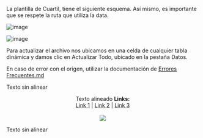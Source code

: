 La plantilla de Cuartil, tiene el siguiente esquema. Así mismo, es importante que se respete la ruta que utiliza la data.

<p align="center">
  
![image](https://github.com/ipalominog/indra/assets/143540301/05a4b042-15a9-4db7-802c-d60747312b9a)
</p>

![image](https://github.com/ipalominog/indra/assets/143540301/05a4b042-15a9-4db7-802c-d60747312b9a)

Para actualizar el archivo nos ubicamos en una celda de cualquier tabla dinámica y damos clic en Actualizar Todo, ubicado en la pestaña Datos.

En caso de error con el origen, utilizar la documentación de [Errores Frecuentes.md](https://github.com/ipalominog/indra/blob/main/Errores%20Frecuentes.md)

Texto sin alinear

<p align="center">
Texto alineado
  <b>Links:</b><br>
  <a href="#">Link 1</a> |
  <a href="#">Link 2</a> |
  <a href="#">Link 3</a>
  <br><br>
  <img src="https://78.media.tumblr.com/a2b1c618a96bc1a7f85c0df0c2becbb8/tumblr_mrowch3MIn1sbav3bo1_500.gif">
</p>

Texto sin alinear
